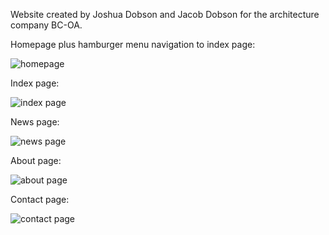Website created by Joshua Dobson and Jacob Dobson for the architecture company BC-OA.


Homepage plus hamburger menu navigation to index page:

![homepage](https://media.giphy.com/media/5C0bacCYHBu9YWhQzU/giphy.gif)

Index page:

![index page](https://media.giphy.com/media/Y0G0kYRIeXiZrjs2TQ/giphy.gif)

News page:

![news page](https://media.giphy.com/media/mYA2g6RnFyf3aleIE4/giphy.gif)

About page:

![about page](https://media.giphy.com/media/2sfIc541rE0SsiFcQH/giphy.gif)

Contact page:

![contact page](https://media.giphy.com/media/7XuXtjieowhVmZScTm/giphy.gif)
